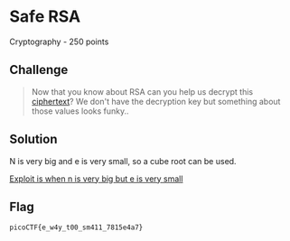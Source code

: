 # Safe RSA
Cryptography - 250 points

## Challenge 
> Now that you know about RSA can you help us decrypt this [ciphertext](ciphertext)? We don't have the decryption key but something about those values looks funky..

## Solution

N is very big and e is very small, so a cube root can be used.

[Exploit is when n is very big but e is very small](https://github.com/zst123/gryphonctf-2017-writeups/tree/master/Solved/NoWrap)

## Flag

	picoCTF{e_w4y_t00_sm411_7815e4a7}